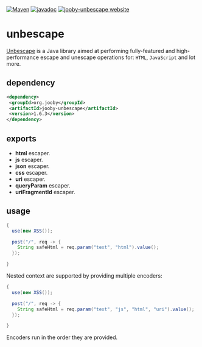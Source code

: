 [![Maven](https://img.shields.io/maven-metadata/v/http/central.maven.org/maven2/org/jooby/jooby-unbescape/maven-metadata.xml.svg)](http://mvnrepository.com/artifact/org.jooby/jooby-unbescape/1.6.3)
[![javadoc](https://javadoc.io/badge/org.jooby/jooby-unbescape.svg)](https://javadoc.io/doc/org.jooby/jooby-unbescape/1.6.3)
[![jooby-unbescape website](https://img.shields.io/badge/jooby-unbescape-brightgreen.svg)](http://jooby.org/doc/unbescape)
# unbescape

<a href="https://github.com/unbescape/unbescape">Unbescape</a> is a Java library aimed at performing fully-featured and high-performance escape and unescape operations for: ```HTML```, ```JavaScript``` and lot more.

## dependency

```xml
<dependency>
 <groupId>org.jooby</groupId>
 <artifactId>jooby-unbescape</artifactId>
 <version>1.6.3</version>
</dependency>
```

## exports

* **html** escaper. 
* **js** escaper. 
* **json** escaper. 
* **css** escaper. 
* **uri** escaper. 
* **queryParam** escaper. 
* **uriFragmentId** escaper. 

## usage

```java
{
  use(new XSS());

  post("/", req -> {
    String safeHtml = req.param("text", "html").value();
  });

}
```

Nested context are supported by providing multiple encoders:

```java
{
  use(new XSS());

  post("/", req -> {
    String safeHtml = req.param("text", "js", "html", "uri").value();
  });

}
```

Encoders run in the order they are provided.
